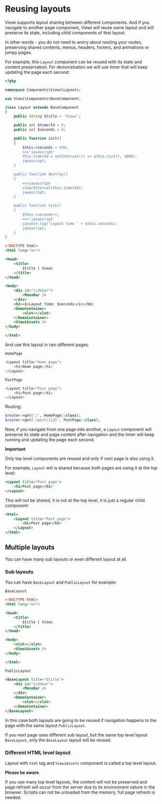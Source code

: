 # Reusing layouts

Viewi supports layout sharing between different components. And if you navigate to another page component, Viewi will reuse same layout and will preserve its state, including child components of that layout. 

In other words - you do not need to worry about nesting your routes, preserving shared contents, menus, headers, footers, and animations or jumpy pages.

For example, this `Layout` component can be reused with its state and content preservation. For demonstration we will use timer that will keep updating the page each second:

```php
<?php

namespace Components\Views\Layouts;

use Viewi\Components\BaseComponent;

class Layout extends BaseComponent
{
    public string $title = 'Viewi';

    public int $timerId = 0;
    public int $seconds = 0;

    public function init()
    {
        $this->seconds = 500;
        <<<'javascript'
        this.timerId = setInterval(() => $this.tick(), 1000);
        javascript;
    }

    public function destroy()
    {
        <<<javascript
        clearInterval(this.timerId);
        javascript;
    }

    public function tick()
    {
        $this->seconds++;
        <<<'javascript'
        console.log('Layout time ' + $this.seconds);
        javascript;
    }
}
```

```html
<!DOCTYPE html>
<html lang="en">

<head>
    <title>
        $title | Viewi
    </title>
</head>

<body>
    <div id="sidebar">
        <MenuBar />
    </div>
    <h2><i>Layout time: $seconds</i></h2>
    <DemoContainer>
        <slot></slot>
    </DemoContainer>
    <ViewiAssets />
</body>

</html>
```

And use this layout in two different pages:

`HomePage`

```php
<Layout title="Home page">
    <h1>Home page</h1>
</Layout>
```

`PostPage`

```php
<Layout title="Post page">
    <h1>Post page</h1>
</Layout>
```

Routing:

```php
$router->get('/', HomePage::class);
$router->get('/post/{id}', PostPage::class);
```

Now, if you navigate from one page into another, a `Layout` component will preserve its state and page content after navigation and the timer will keep running and updating the page each second.

**Important**

Only top level components are reused and only if next page is also using it.

For example, `Layout` will is shared because both pages are using it at the top level:

```html
<Layout title="Post page">
    <h1>Post page</h1>
</Layout>
```

This will not be shared, it is not at the top level, it is just a regular child component:

```html
<html>
    <Layout title="Post page">
        <h1>Post page</h1>
    </Layout>
</html>
```

## Multiple layouts

You can have many sub layouts or even different layout at all.

### Sub layouts

You can have `BaseLayout` and `PublicLayout` for example:

`BaseLayout`

```html
<!DOCTYPE html>
<html lang="en">

<head>
    <title>
        $title | Viewi
    </title>
</head>

<body>
    <slot></slot>
    <ViewiAssets />
</body>

</html>
```

`PublicLayout`

```html
<BaseLayout title="$title">
    <div id="sidebar">
        <MenuBar />
    </div>
    <DemoContainer>
        <slot></slot>
    </DemoContainer>
</BaseLayout>
```

In this case both layouts are going to be reused if navigation happens to the page with the same layout `PublicLayout`.

If you next page uses different sub layout, but the same top level layout `BaseLayout`, only the `BaseLayout` layout will be reused.

### Different HTML level layout

Layout with `html` tag and `ViewiAssets` component is called a top level layout.

**Please be aware**.

If you use many top level layouts, the content will not be preserved and page refresh will occur from the server due to its environment nature in the browser. Scripts can not be unloaded from the memory, full page refresh is needed.